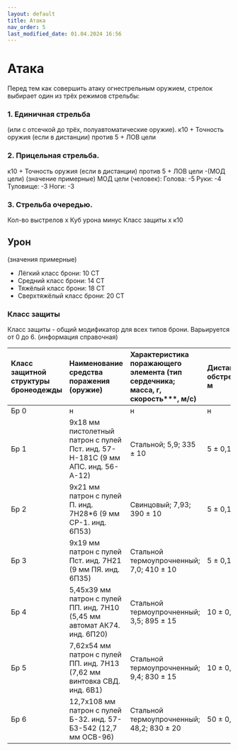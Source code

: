 ```yaml
---
layout: default
title: Атака
nav_order: 5
last_modified_date: 01.04.2024 16:56
---
```


# Атака

Перед тем как совершить атаку огнестрельным оружием, стрелок выбирает один из трёх режимов стрельбы:

### 1. Единичная стрельба 
(или с отсечкой до трёх, полуавтоматические оружие).
к10 + Точность оружия (если в дистанции) против 5 + ЛОВ цели

### 2. Прицельная стрельба.
к10 + Точность оружия (если в дистанции) против 5 + ЛОВ цели -(МОД цели)
(значение примерные)
МОД цели (человек):
Голова: -5
Руки: -4
Туловище: -3
Ноги: -3

### 3. Стрельба очередью.
Кол-во выстрелов x Куб урона минус Класс защиты x к10

## Урон

(значения примерные)
- Лёгкий класс брони: 10 СТ
- Средний класс брони: 14 СТ
- Тяжёлый класс брони: 18 СТ
- Сверхтяжёлый класс брони: 20 СТ

### Класс защиты
Класс защиты - общий модификатор для всех типов брони. Варьируется от 0 до 6.
(информация справочная)

| Класс защитной структуры бронеодежды | Наименование средства поражения (оружие)                                        | Характеристика поражающего элемента (тип сердечника; масса, г, скорость***, м/с) | Дистанция обстрела, м |
|:-------------------------------------|:--------------------------------------------------------------------------------|:---------------------------------------------------------------------------------|:----------------------|
| Бр 0                                 | н                                                                               | н                                                                                | н                     |
| Бр 1                                 | 9х18 мм пистолетный патрон с пулей Пст. инд. 57-Н-181С (9 мм АПС. инд. 56-А-12) | Стальной; 5,9; 335 ± 10                                                          | 5 ± 0,1               |
| Бр 2                                 | 9х21 мм патрон с пулей П. инд. 7Н28*6 (9 мм СР-1. инд. 6П53)                    | Свинцовый; 7,93; 390 ± 10                                                        | 5 ± 0,1               |
| Бр 3                                 | 9х19 мм патрон с пулей Пст. инд. 7Н21 (9 мм ПЯ. инд. 6П35)                      | Стальной термоупрочненный; 7,0; 410 ± 10                                         | 5 ± 0,1               |
| Бр 4                                 | 5,45х39 мм патрон с пулей ПП. инд. 7Н10 (5,45 мм автомат АК74. инд. 6П20)       | Стальной термоупрочненный; 3,5; 895 ± 15                                         | 10 ± 0,1              |
| Бр 5                                 | 7,62х54 мм патрон с пулей ПП. инд. 7Н13 (7,62 мм винтовка СВД. инд. 6В1)        | Стальной термоупрочненный; 9,4; 830 ± 15                                         | 10 ± 0,1              |
| Бр 6                                 | 12,7х108 мм патрон с пулей Б-32. инд. 57-БЗ-542 (12,7 мм ОСВ-96)                | Стальной термоупрочненный; 48,2; 830 ± 20                                        | 50 ± 0,5              |

### 